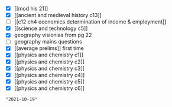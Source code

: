 - [x] [[mod his 21]]
- [x] [[ancient and medieval history c13]]
- [ ] [[c12 ch4 economics determination of income & employment]]
- [x] [[science and technology c5]]
- [x] geography visionias from pg 22
- [ ] geography mains questions
- [x] [[average prelims]] first time
- [x] [[physics and chemistry c1]]
- [x] [[physics and chemistry c2]]
- [x] [[physics and chemistry c3]]
- [x] [[physics and chemistry c4]]
- [x] [[physics and chemistry c5]]
- [x] [[physics and chemistry c6]]

```query 2021-10-08 16:58
"2021-10-19"
```